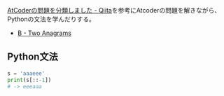 [AtCoderの問題を分類しました - Qiita](https://qiita.com/KoyanagiHitoshi/items/32dc42d8c5ee75339e54)を参考にAtcoderの問題を解きながら、Pythonの文法を学んだりする。

- [B - Two Anagrams](https://atcoder.jp/contests/abc082/tasks/abc082_b)

## Python文法

```py
s = 'aaaeee'
print(s[::-1])
# -> eeeaaa
```
